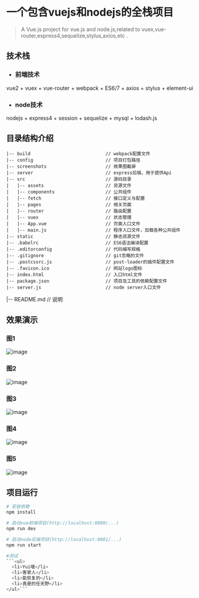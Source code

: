 # 一个包含vuejs和nodejs的全栈项目

> A Vue.js project for vue.js and node.js,related to vuex,vue-router,express4,sequelize,stylus,axios,etc .

## 技术栈
* ### 前端技术
vue2 + vuex + vue-router + webpack + ES6/7 + axios + stylus + element-ui
* ### node技术
nodejs + express4 + session + sequelize + mysql + lodash.js

## 目录结构介绍 ##

	|-- build                            // webpack配置文件
	|-- config                           // 项目打包路径
	|-- screenshots                      // 效果图截屏
	|-- server                           // express后端，用于提供Api
	|-- src                              // 源码目录
	|   |-- assets                       // 资源文件
	|   |-- components                   // 公共组件
	|   |-- fetch                        // 接口定义与配置
	|   |-- pages                        // 相关页面
	|   |-- router                       // 路由配置
	|   |-- vuex                         // 状态管理
	|   |-- App.vue                      // 页面入口文件
	|   |-- main.js                      // 程序入口文件，加载各种公共组件
	|-- static                           // 静态资源文件
	|-- .babelrc                         // ES6语法编译配置
	|-- .editorconfig                    // 代码编写规格
	|-- .gitignore                       // git忽略的文件
	|-- .postcssrc.js                    // post-loader的插件配置文件
	|-- .favicon.ico                     // 网站logo图标
	|-- index.html                       // 入口html文件
	|-- package.json                     // 项目及工具的依赖配置文件
	|-- server.js                        // node server入口文件
  |-- README.md                        // 说明

## 效果演示


### 图1
![image](https://github.com/zhuangyanyan/my-vue/raw/master/screenshots/1.png)

### 图2
![image](https://github.com/zhuangyanyan/my-vue/raw/master/screenshots/2.png)

### 图3
![image](https://github.com/zhuangyanyan/my-vue/raw/master/screenshots/3.png)

### 图4
![image](https://github.com/zhuangyanyan/my-vue/raw/master/screenshots/4.png)

### 图5
![image](https://github.com/zhuangyanyan/my-vue/raw/master/screenshots/5.png)

## 项目运行

``` bash
# 安装依赖
npm install

# 启动vue前端项目(http://localhost:8080/...)
npm run dev

# 启动node后端项目(http://localhost:8081/...)
npm run start

#测试
```<ul>
  <li>Yui哦</li>
  <li>客家人</li>
  <li>能恢复的</li>
  <li>真是的任天野</li>
</ul>```

